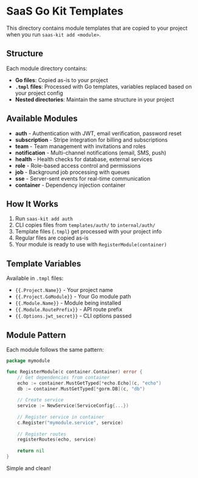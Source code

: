 # SaaS Go Kit Templates

This directory contains module templates that are copied to your project when you run `saas-kit add <module>`.

## Structure

Each module directory contains:
- **Go files**: Copied as-is to your project
- **`.tmpl` files**: Processed with Go templates, variables replaced based on your project config
- **Nested directories**: Maintain the same structure in your project

## Available Modules

- **auth** - Authentication with JWT, email verification, password reset
- **subscription** - Stripe integration for billing and subscriptions  
- **team** - Team management with invitations and roles
- **notification** - Multi-channel notifications (email, SMS, push)
- **health** - Health checks for database, external services
- **role** - Role-based access control and permissions
- **job** - Background job processing with queues
- **sse** - Server-sent events for real-time communication
- **container** - Dependency injection container

## How It Works

1. Run `saas-kit add auth` 
2. CLI copies files from `templates/auth/` to `internal/auth/`
3. Template files (`.tmpl`) get processed with your project info
4. Regular files are copied as-is
5. Your module is ready to use with `RegisterModule(container)`

## Template Variables

Available in `.tmpl` files:
- `{{.Project.Name}}` - Your project name
- `{{.Project.GoModule}}` - Your Go module path  
- `{{.Module.Name}}` - Module being installed
- `{{.Module.RoutePrefix}}` - API route prefix
- `{{.Options.jwt_secret}}` - CLI options passed

## Module Pattern

Each module follows the same pattern:

```go
package mymodule

func RegisterModule(c container.Container) error {
    // Get dependencies from container
    echo := container.MustGetTyped[*echo.Echo](c, "echo")
    db := container.MustGetTyped[*gorm.DB](c, "db")
    
    // Create service
    service := NewService(ServiceConfig{...})
    
    // Register service in container
    c.Register("mymodule.service", service)
    
    // Register routes
    registerRoutes(echo, service)
    
    return nil
}
```

Simple and clean!